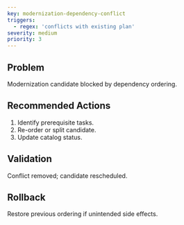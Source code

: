 ```yaml
---
key: modernization-dependency-conflict
triggers:
  - regex: 'conflicts with existing plan'
severity: medium
priority: 3
---
```

## Problem
Modernization candidate blocked by dependency ordering.
## Recommended Actions
1. Identify prerequisite tasks.
2. Re-order or split candidate.
3. Update catalog status.
## Validation
Conflict removed; candidate rescheduled.
## Rollback
Restore previous ordering if unintended side effects.
